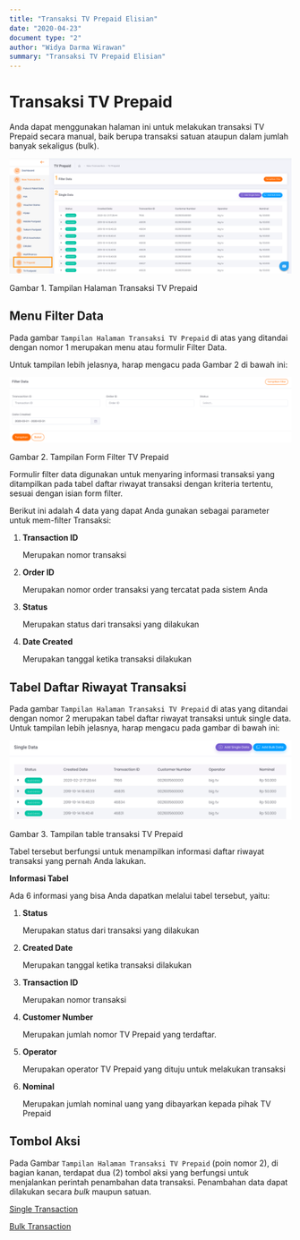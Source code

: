 ```yaml
---
title: "Transaksi TV Prepaid Elisian"
date: "2020-04-23"
document type: "2" 
author: "Widya Darma Wirawan"
summary: "Transaksi TV Prepaid Elisian"
---
```


# Transaksi TV Prepaid

Anda dapat menggunakan halaman ini untuk melakukan transaksi TV Prepaid secara manual, baik berupa transaksi satuan ataupun dalam jumlah banyak sekaligus (bulk).

![](./image-user-manual/elisian-tvprepaid-1.png)

Gambar 1. Tampilan Halaman Transaksi TV Prepaid

## **Menu Filter Data**

Pada gambar `Tampilan Halaman Transaksi TV Prepaid` di atas yang ditandai dengan nomor 1 merupakan menu atau formulir Filter Data. 

Untuk tampilan lebih jelasnya, harap mengacu pada Gambar 2 di bawah ini:

![](./image-user-manual/elisian-tvprepaid-2.png)

Gambar 2. Tampilan Form Filter TV Prepaid

Formulir filter data digunakan untuk menyaring informasi transaksi yang ditampilkan pada tabel daftar riwayat transaksi dengan kriteria tertentu, sesuai dengan isian form filter.

Berikut ini adalah 4 data yang dapat Anda gunakan sebagai parameter untuk mem-filter Transaksi:

1. **Transaction ID** 

    Merupakan nomor transaksi

2. **Order ID** 

    Merupakan nomor order transaksi yang tercatat pada sistem Anda

3. **Status** 

    Merupakan status dari transaksi yang dilakukan

4. **Date Created** 

    Merupakan tanggal ketika transaksi dilakukan

## Tabel Daftar Riwayat Transaksi

Pada gambar `Tampilan Halaman Transaksi TV Prepaid` di atas yang ditandai dengan nomor 2 merupakan tabel daftar riwayat transaksi untuk single data. Untuk tampilan lebih jelasnya, harap mengacu pada gambar di bawah ini:

![](./image-user-manual/elisian-tvprepaid-3.png)

Gambar 3. Tampilan table transaksi TV Prepaid

Tabel tersebut berfungsi untuk menampilkan informasi daftar riwayat transaksi yang pernah Anda lakukan.

**Informasi Tabel** 

Ada 6 informasi yang bisa Anda dapatkan melalui tabel tersebut, yaitu:

1. **Status** 

    Merupakan status dari transaksi yang dilakukan

2. **Created Date**

    Merupakan tanggal ketika transaksi dilakukan

3. **Transaction ID** 

    Merupakan nomor transaksi

4. **Customer Number**

    Merupakan jumlah nomor TV Prepaid yang terdaftar.

5. **Operator** 

    Merupakan operator TV Prepaid yang dituju untuk melakukan transaksi

6. **Nominal**

    Merupakan jumlah nominal uang yang dibayarkan kepada pihak TV Prepaid 

## **Tombol Aksi**

Pada Gambar `Tampilan Halaman Transaksi TV Prepaid` (poin nomor 2), di bagian kanan, terdapat dua (2) tombol aksi yang berfungsi untuk menjalankan perintah penambahan data transaksi. Penambahan data dapat dilakukan secara *bulk* maupun satuan.

[Single Transaction](/Business-Initiatives/BPA#User-Guide-Elisian/elisian-trx-tvprepaid-single)

[Bulk Transaction](/Business-Initiatives/BPA#User-Guide-Elisian/elisian-trx-tvprepaid-bulk)